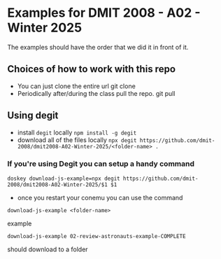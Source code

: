 # Examples for DMIT 2008 - A02 - Winter 2025

The examples should have the order that we did it in front of it.


## Choices of how to work with this repo


- You can just clone the entire url
git clone <repo-url>
- Periodically after/during the class pull the repo.
git pull


## Using degit

- install `degit` locally
`npm install -g degit`
- download all of the files locally
`npx degit https://github.com/dmit-2008/dmit2008-A02-Winter-2025/<folder-name> .`

### If you're using Degit you can setup a handy command

```
doskey download-js-example=npx degit https://github.com/dmit-2008/dmit2008-A02-Winter-2025/$1 $1
```
- once you restart your conemu you can use the command
```
download-js-example <folder-name>
```
example
```
download-js-example 02-review-astronauts-example-COMPLETE
```
should download to a folder
